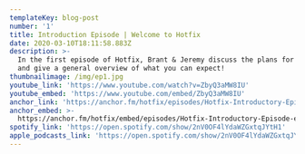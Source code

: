 ```yaml
---
templateKey: blog-post
number: '1'
title: Introduction Episode | Welcome to Hotfix
date: 2020-03-10T18:11:58.883Z
description: >-
  In the first episode of Hotfix, Brant & Jeremy discuss the plans for the show
  and give a general overview of what you can expect!
thumbnailimage: /img/ep1.jpg
youtube_link: 'https://www.youtube.com/watch?v=ZbyQ3aMW8IU'
youtube_embed: 'https://www.youtube.com/embed/ZbyQ3aMW8IU'
anchor_link: 'https://anchor.fm/hotfix/episodes/Hotfix-Introductory-Episode-ec8tvb/a-a1r2p4s'
anchor_embed: >-
  https://anchor.fm/hotfix/embed/episodes/Hotfix-Introductory-Episode-ec8tvb/a-a1r2p4s
spotify_link: 'https://open.spotify.com/show/2nV0OF4lYdaWZGxtqJYtH1'
apple_podcasts_link: 'https://open.spotify.com/show/2nV0OF4lYdaWZGxtqJYtH1'
---
```

